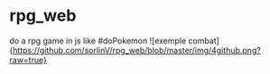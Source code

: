 # rpg_web
do a rpg game in js like #doPokemon
![exemple combat]{https://github.com/sorlinV/rpg_web/blob/master/img/4github.png?raw=true}
